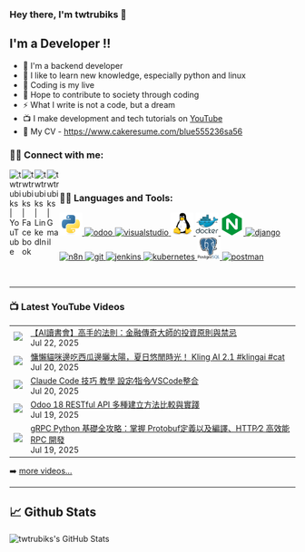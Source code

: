 ### Hey there, I'm twtrubiks 👋

## I'm a Developer !!

- 🔭 I'm a backend developer
- 🌱 I like to learn new knowledge, especially python and linux
- 👯 Coding is my live
- 🥅 Hope to contribute to society through coding
- ⚡  What I write is not a code, but a dream
- 📺 I make development and tech tutorials on [YouTube](https://www.youtube.com/user/blue524326)
- 🔭 My CV - https://www.cakeresume.com/blue555236sa56

### 🙋‍♂️ Connect with me:

[<img align="left" alt="twtrubiks | YouTube" width="22px" src="https://cdn.jsdelivr.net/npm/simple-icons@v3/icons/youtube.svg" />][youtube]
[<img align="left" alt="twtrubiks | Facebook" width="22px" src="https://cdn.jsdelivr.net/npm/simple-icons@v3/icons/facebook.svg" />][facebook]
[<img align="left" alt="twtrubiks | LinkedIn" width="22px" src="https://cdn.jsdelivr.net/npm/simple-icons@v3/icons/linkedin.svg" />][linkedin]
[<img align="left" alt="twtrubiks | Gmail" width="22px" src="https://cdn.jsdelivr.net/npm/simple-icons@v3/icons/gmail.svg" />][gmail]

<br />

### 👨‍💻 Languages and Tools:

<p align="left"> <a href="https://www.python.org" target="_blank"> <img src="https://raw.githubusercontent.com/devicons/devicon/master/icons/python/python-original.svg" alt="python" width="40" height="40"/> <a href="https://www.odoo.com/" target="_blank"> <img src="https://upload.wikimedia.org/wikipedia/commons/thumb/5/50/Odoo_logo.svg/320px-Odoo_logo.svg.png" alt="odoo" width="65" height="40"/> </a> <a href="https://code.visualstudio.com/" target="_blank"> <img src="https://upload.wikimedia.org/wikipedia/commons/thumb/9/9a/Visual_Studio_Code_1.35_icon.svg/240px-Visual_Studio_Code_1.35_icon.svg.png" alt="visualstudio" width="40" height="40"/> </a> <a href="https://www.linux.org/" target="_blank"> <img src="https://raw.githubusercontent.com/devicons/devicon/master/icons/linux/linux-original.svg" alt="linux" width="40" height="40"/> <a href="https://www.docker.com/" target="_blank"> <img src="https://raw.githubusercontent.com/devicons/devicon/master/icons/docker/docker-original-wordmark.svg" alt="docker" width="40" height="40"/> </a> </a> <a href="https://www.nginx.com" target="_blank"> <img src="https://raw.githubusercontent.com/devicons/devicon/master/icons/nginx/nginx-original.svg" alt="nginx" width="40" height="40"/> </a> </a> <a href="https://www.djangoproject.com/" target="_blank"> <img src="https://upload.wikimedia.org/wikipedia/commons/7/75/Django_logo.svg" alt="django" width="40" height="40"/> </a> <a href="[https://flask.palletsprojects.com/](https://upload.wikimedia.org/wikipedia/commons/5/53/N8n-logo-new.svg)" target="_blank"> <img src="https://upload.wikimedia.org/wikipedia/commons/5/53/N8n-logo-new.svg" alt="n8n" width="40" height="40"/> </a> <a href="https://git-scm.com/" target="_blank"> <img src="https://www.vectorlogo.zone/logos/git-scm/git-scm-icon.svg" alt="git" width="40" height="40"/> </a> <a href="https://www.jenkins.io" target="_blank"> <img src="https://www.vectorlogo.zone/logos/jenkins/jenkins-icon.svg" alt="jenkins" width="40" height="40"/> </a> <a href="https://kubernetes.io" target="_blank"> <img src="https://www.vectorlogo.zone/logos/kubernetes/kubernetes-icon.svg" alt="kubernetes" width="40" height="40"/> </a> <a href="https://www.postgresql.org" target="_blank"> <img src="https://raw.githubusercontent.com/devicons/devicon/master/icons/postgresql/postgresql-original-wordmark.svg" alt="postgresql" width="40" height="40"/> </a> <a href="https://postman.com" target="_blank"> <img src="https://www.vectorlogo.zone/logos/getpostman/getpostman-icon.svg" alt="postman" width="40" height="40"/> </a> </p>

<br />

---

### 📺 Latest YouTube Videos

<table>
    <tbody>
<!-- YOUTUBE:START --><tr><td><a href="https://www.youtube.com/watch?v=S19RGMlZ1go"><img width="140px" src="https://i.ytimg.com/vi/S19RGMlZ1go/mqdefault.jpg"></a></td>
<td><a href="https://www.youtube.com/watch?v=S19RGMlZ1go">【AI讀書會】高手的法則：金融傳奇大師的投資原則與禁忌</a><br/>Jul 22, 2025</td></tr>
<tr><td><a href="https://www.youtube.com/shorts/R7PFbl3QBDc"><img width="140px" src="https://i.ytimg.com/vi/R7PFbl3QBDc/mqdefault.jpg"></a></td>
<td><a href="https://www.youtube.com/shorts/R7PFbl3QBDc">慵懶貓咪邊吃西瓜邊曬太陽，夏日悠閒時光！  Kling AI 2.1 #klingai #cat</a><br/>Jul 20, 2025</td></tr>
<tr><td><a href="https://www.youtube.com/watch?v=O9R5VwbxQdc"><img width="140px" src="https://i.ytimg.com/vi/O9R5VwbxQdc/mqdefault.jpg"></a></td>
<td><a href="https://www.youtube.com/watch?v=O9R5VwbxQdc">Claude Code 技巧 教學 設定⁄指令⁄VSCode整合</a><br/>Jul 20, 2025</td></tr>
<tr><td><a href="https://www.youtube.com/watch?v=tQYbuCZjojY"><img width="140px" src="https://i.ytimg.com/vi/tQYbuCZjojY/mqdefault.jpg"></a></td>
<td><a href="https://www.youtube.com/watch?v=tQYbuCZjojY">Odoo 18 RESTful API 多種建立方法比較與實踐</a><br/>Jul 19, 2025</td></tr>
<tr><td><a href="https://www.youtube.com/watch?v=PBPKiPMxaQc"><img width="140px" src="https://i.ytimg.com/vi/PBPKiPMxaQc/mqdefault.jpg"></a></td>
<td><a href="https://www.youtube.com/watch?v=PBPKiPMxaQc">gRPC Python 基礎全攻略：掌握 Protobuf定義以及編譯、HTTP⁄2 高效能 RPC 開發</a><br/>Jul 19, 2025</td></tr>
<!-- YOUTUBE:END -->
    </tbody>
</table>

➡️ [more videos...](https://www.youtube.com/user/blue524326)

---

## 📈 Github Stats

<p align="left">
  <img align="left" alt="twtrubiks's GitHub Stats" src="https://github-readme-stats.vercel.app/api?username=twtrubiks&show_icons=true&hide_border=true" />
</p>

[youtube]: https://www.youtube.com/user/blue524326
[linkedin]: https://www.linkedin.com/in/twtrubiks-a09330145/
[facebook]: https://www.facebook.com/TWTRubiks
[gmail]: mailto:twtrubiks@gmail.com
